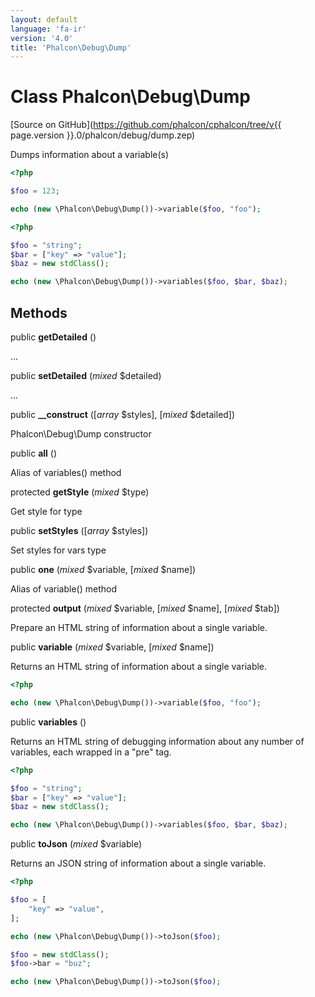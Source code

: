 ```yaml
---
layout: default
language: 'fa-ir'
version: '4.0'
title: 'Phalcon\Debug\Dump'
---
```

# Class **Phalcon\Debug\Dump**

[Source on GitHub](https://github.com/phalcon/cphalcon/tree/v{{ page.version }}.0/phalcon/debug/dump.zep)

Dumps information about a variable(s)

```php
<?php

$foo = 123;

echo (new \Phalcon\Debug\Dump())->variable($foo, "foo");

```

```php
<?php

$foo = "string";
$bar = ["key" => "value"];
$baz = new stdClass();

echo (new \Phalcon\Debug\Dump())->variables($foo, $bar, $baz);

```

## Methods

public **getDetailed** ()

...

public **setDetailed** (*mixed* $detailed)

...

public **__construct** ([*array* $styles], [*mixed* $detailed])

Phalcon\Debug\Dump constructor

public **all** ()

Alias of variables() method

protected **getStyle** (*mixed* $type)

Get style for type

public **setStyles** ([*array* $styles])

Set styles for vars type

public **one** (*mixed* $variable, [*mixed* $name])

Alias of variable() method

protected **output** (*mixed* $variable, [*mixed* $name], [*mixed* $tab])

Prepare an HTML string of information about a single variable.

public **variable** (*mixed* $variable, [*mixed* $name])

Returns an HTML string of information about a single variable.

```php
<?php

echo (new \Phalcon\Debug\Dump())->variable($foo, "foo");

```

public **variables** ()

Returns an HTML string of debugging information about any number of variables, each wrapped in a "pre" tag.

```php
<?php

$foo = "string";
$bar = ["key" => "value"];
$baz = new stdClass();

echo (new \Phalcon\Debug\Dump())->variables($foo, $bar, $baz);

```

public **toJson** (*mixed* $variable)

Returns an JSON string of information about a single variable.

```php
<?php

$foo = [
    "key" => "value",
];

echo (new \Phalcon\Debug\Dump())->toJson($foo);

$foo = new stdClass();
$foo->bar = "buz";

echo (new \Phalcon\Debug\Dump())->toJson($foo);

```